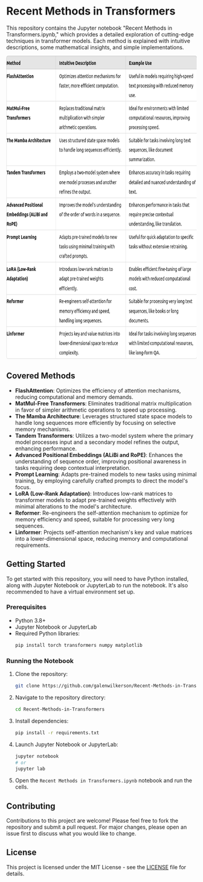 # Recent Methods in Transformers

This repository contains the Jupyter notebook "Recent Methods in Transformers.ipynb," which provides a detailed exploration of cutting-edge techniques in transformer models. Each method is explained with intuitive descriptions, some mathematical insights, and simple implementations.

<img src="./table_of_methods.png" width="650" height="800">

## Covered Methods

- **FlashAttention**: Optimizes the efficiency of attention mechanisms, reducing computational and memory demands.
- **MatMul-Free Transformers**: Eliminates traditional matrix multiplication in favor of simpler arithmetic operations to speed up processing.
- **The Mamba Architecture**: Leverages structured state space models to handle long sequences more efficiently by focusing on selective memory mechanisms.
- **Tandem Transformers**: Utilizes a two-model system where the primary model processes input and a secondary model refines the output, enhancing performance.
- **Advanced Positional Embeddings (ALiBi and RoPE)**: Enhances the understanding of sequence order, improving positional awareness in tasks requiring deep contextual interpretation.
- **Prompt Learning**: Adapts pre-trained models to new tasks using minimal training, by employing carefully crafted prompts to direct the model's focus.
- **LoRA (Low-Rank Adaptation)**: Introduces low-rank matrices to transformer models to adapt pre-trained weights effectively with minimal alterations to the model's architecture.
- **Reformer**: Re-engineers the self-attention mechanism to optimize for memory efficiency and speed, suitable for processing very long sequences.
- **Linformer**: Projects self-attention mechanism's key and value matrices into a lower-dimensional space, reducing memory and computational requirements.

## Getting Started

To get started with this repository, you will need to have Python installed, along with Jupyter Notebook or JupyterLab to run the notebook. It's also recommended to have a virtual environment set up.

### Prerequisites

- Python 3.8+
- Jupyter Notebook or JupyterLab
- Required Python libraries:
  ```bash
  pip install torch transformers numpy matplotlib
  ```

### Running the Notebook

1. Clone the repository:
   ```bash
   git clone https://github.com/galenwilkerson/Recent-Methods-in-Transformers.git
   ```
2. Navigate to the repository directory:
   ```bash
   cd Recent-Methods-in-Transformers
   ```
3. Install dependencies:
   ```bash
   pip install -r requirements.txt
   ```
4. Launch Jupyter Notebook or JupyterLab:
   ```bash
   jupyter notebook
   # or
   jupyter lab
   ```
5. Open the `Recent Methods in Transformers.ipynb` notebook and run the cells.

## Contributing

Contributions to this project are welcome! Please feel free to fork the repository and submit a pull request. For major changes, please open an issue first to discuss what you would like to change.

## License

This project is licensed under the MIT License - see the [LICENSE](LICENSE) file for details.
